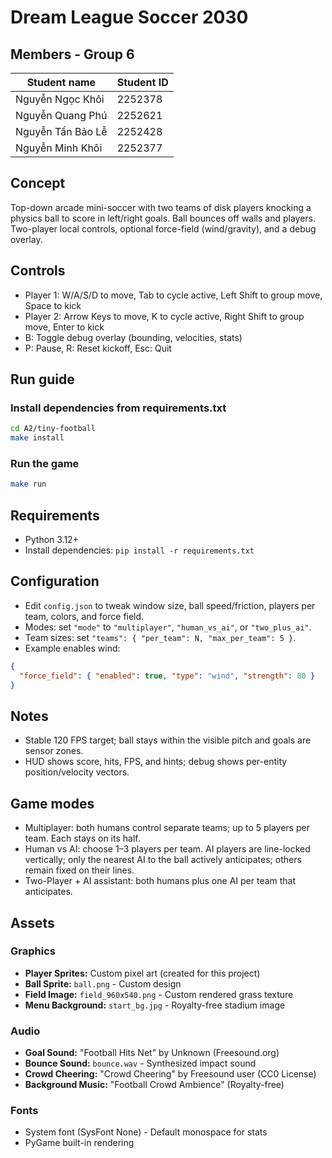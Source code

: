 # Dream League Soccer 2030

## Members - Group 6
| **Student name** | **Student ID** |
|-----|--------|
| Nguyễn Ngọc Khôi | 2252378 |
| Nguyễn Quang Phú | 2252621 |
| Nguyễn Tấn Bảo Lễ | 2252428 |
| Nguyễn Minh Khôi | 2252377 |


## Concept
Top-down arcade mini-soccer with two teams of disk players knocking a physics ball to score in left/right goals. Ball bounces off walls and players. Two-player local controls, optional force-field (wind/gravity), and a debug overlay.

## Controls
- Player 1: W/A/S/D to move, Tab to cycle active, Left Shift to group move, Space to kick
- Player 2: Arrow Keys to move, K to cycle active, Right Shift to group move, Enter to kick
- B: Toggle debug overlay (bounding, velocities, stats)
- P: Pause, R: Reset kickoff, Esc: Quit

## Run guide
### Install dependencies from requirements.txt
```bash
cd A2/tiny-football
make install
```

### Run the game
```bash
make run
```

## Requirements
- Python 3.12+
- Install dependencies: `pip install -r requirements.txt`

## Configuration
- Edit `config.json` to tweak window size, ball speed/friction, players per team, colors, and force field.
- Modes: set `"mode"` to `"multiplayer"`, `"human_vs_ai"`, or `"two_plus_ai"`.
- Team sizes: set `"teams": { "per_team": N, "max_per_team": 5 }`.
- Example enables wind:
```json
{
  "force_field": { "enabled": true, "type": "wind", "strength": 80 }
}
```

## Notes
- Stable 120 FPS target; ball stays within the visible pitch and goals are sensor zones.
- HUD shows score, hits, FPS, and hints; debug shows per-entity position/velocity vectors.

## Game modes
- Multiplayer: both humans control separate teams; up to 5 players per team. Each stays on its half.
- Human vs AI: choose 1–3 players per team. AI players are line-locked vertically; only the nearest AI to the ball actively anticipates; others remain fixed on their lines.
- Two-Player + AI assistant: both humans plus one AI per team that anticipates.

## Assets

### Graphics
- **Player Sprites:** Custom pixel art (created for this project)
- **Ball Sprite:** `ball.png` - Custom design
- **Field Image:** `field_960x540.png` - Custom rendered grass texture
- **Menu Background:** `start_bg.jpg` - Royalty-free stadium image

### Audio
- **Goal Sound:** "Football Hits Net" by Unknown (Freesound.org)
- **Bounce Sound:** `bounce.wav` - Synthesized impact sound
- **Crowd Cheering:** "Crowd Cheering" by Freesound user (CC0 License)
- **Background Music:** "Football Crowd Ambience" (Royalty-free)

### Fonts
- System font (SysFont None) - Default monospace for stats
- PyGame built-in rendering


